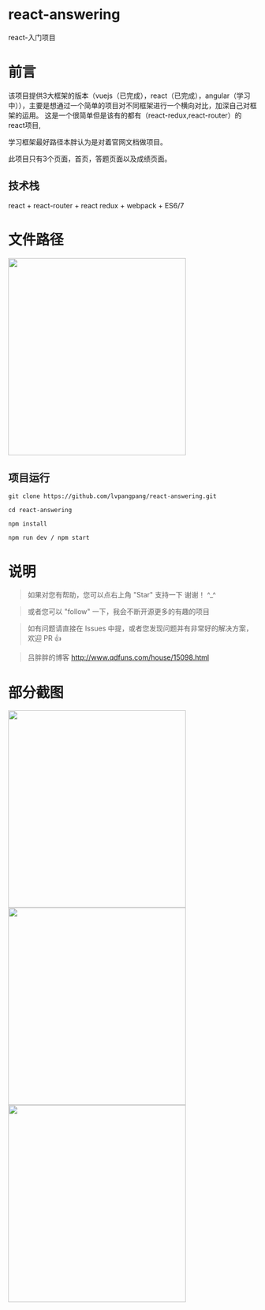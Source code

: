 # react-answering
react-入门项目

# 前言
该项目提供3大框架的版本（vuejs（已完成），react（已完成），angular（学习中）），主要是想通过一个简单的项目对不同框架进行一个横向对比，加深自己对框架的运用。
这是一个很简单但是该有的都有（react-redux,react-router）的react项目,

学习框架最好路径本胖认为是对着官网文档做项目。

此项目只有3个页面，首页，答题页面以及成绩页面。


## 技术栈

react + react-router + react redux + webpack + ES6/7 

# 文件路径
<img src="https://github.com/lvpangpang/vue-answering/blob/master/static/react.png" width="360" height="400"/>



## 项目运行


```
git clone https://github.com/lvpangpang/react-answering.git

cd react-answering

npm install

npm run dev / npm start

```

# 说明

>  如果对您有帮助，您可以点右上角 "Star" 支持一下 谢谢！ ^_^

>  或者您可以 "follow" 一下，我会不断开源更多的有趣的项目

>  如有问题请直接在 Issues 中提，或者您发现问题并有非常好的解决方案，欢迎 PR 👍

> 吕胖胖的博客 http://www.qdfuns.com/house/15098.html


# 部分截图

<img src="https://github.com/lvpangpang/vue-answering/blob/master/static/1.png" width="360" height="400"/>
<img src="https://github.com/lvpangpang/vue-answering/blob/master/static/2.png" width="360" height="400"/>
<img src="https://github.com/lvpangpang/vue-answering/blob/master/static/3.png" width="360" height="400"/>







